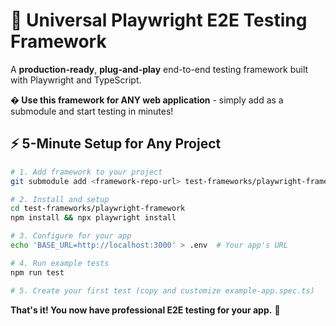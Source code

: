 # 🎯 Universal Playwright E2E Testing Framework

A **production-ready**, **plug-and-play** end-to-end testing framework built with Playwright and TypeScript. 

**� Use this framework for ANY web application** - simply add as a submodule and start testing in minutes!

## ⚡ 5-Minute Setup for Any Project

```bash
# 1. Add framework to your project
git submodule add <framework-repo-url> test-frameworks/playwright-framework

# 2. Install and setup
cd test-frameworks/playwright-framework
npm install && npx playwright install

# 3. Configure for your app
echo 'BASE_URL=http://localhost:3000' > .env  # Your app's URL

# 4. Run example tests
npm run test

# 5. Create your first test (copy and customize example-app.spec.ts)
```

**That's it! You now have professional E2E testing for your app.** 🎉
